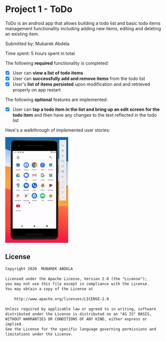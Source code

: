 # Project 1 - ToDo

ToDo is an android app that allows building a todo list and basic todo items management functionality including adding new items, editing and deleting an existing item.

Submitted by: Mubarek Abdela

Time spent: 5 hours spent in total


The following **required** functionality is completed:

- [X] User can **view a list of todo items**
- [X] User can **successfully add and remove items** from the todo list
- [X] User's **list of items persisted** upon modification and and retrieved properly on app restart

The following **optional** features are implemented:

- [X] User can **tap a todo item in the list and bring up an edit screen for the todo item** and then have any changes to the text reflected in the todo list


Here's a walkthrough of implemented user stories:

<img src='walkthrough.gif' title='Video Walkthrough' width='200' alt='Video Walkthrough' />
<br>




## License

    Copyright 2020  MUBAREK ABDELA

    Licensed under the Apache License, Version 2.0 (the "License");
    you may not use this file except in compliance with the License.
    You may obtain a copy of the License at

        http://www.apache.org/licenses/LICENSE-2.0

    Unless required by applicable law or agreed to in writing, software
    distributed under the License is distributed on an "AS IS" BASIS,
    WITHOUT WARRANTIES OR CONDITIONS OF ANY KIND, either express or implied.
    See the License for the specific language governing permissions and
    limitations under the License.

